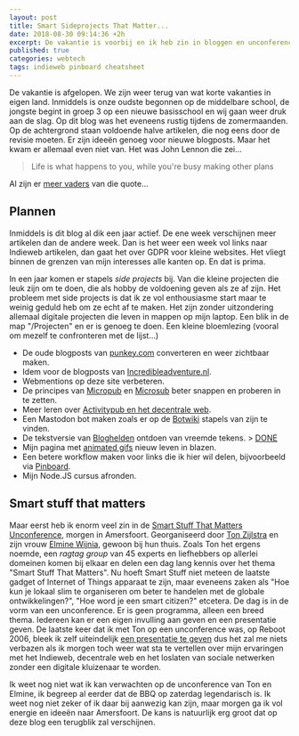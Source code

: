 ```yaml
---
layout: post
title: Smart Sideprojects That Matter...
date: 2018-08-30 09:14:36 +2h
excerpt: De vakantie is voorbij en ik heb zin in bloggen en unconferences!
published: true
categories: webtech
tags: indieweb pinboard cheatsheet
---
```

De vakantie is afgelopen. We zijn weer terug van wat korte vakanties in eigen land. Inmiddels is onze oudste begonnen op de middelbare school, de jongste begint in groep 3 op een nieuwe basisschool en wij gaan weer druk aan de slag. Op dit blog was het eveneens rustig tijdens de zomermaanden. Op de achtergrond staan voldoende halve artikelen, die nog eens door de revisie moeten. Er zijn ideeën genoeg voor nieuwe blogposts. Maar het kwam er allemaal even niet van. Het was John Lennon die zei...
> Life is what happens to you, while you're busy making other plans

Al zijn er [meer vaders](https://quoteinvestigator.com/2012/05/06/other-plans/) van die quote...

## Plannen
Inmiddels is dit blog al dik een jaar actief. De ene week verschijnen meer artikelen dan de andere week. Dan is het weer een week vol links naar Indieweb artikelen, dan gaat het over GDPR voor kleine websites. Het vliegt binnen de grenzen van mijn interesses alle kanten op. En dat is prima. 

In een jaar komen er stapels _side projects_ bij. Van die kleine projecten die leuk zijn om te doen, die als hobby de voldoening geven als ze af zijn. Het probleem met side projects is dat ik ze vol enthousiasme start maar te weinig geduld heb om ze echt af te maken. 
Het zijn zonder uitzondering allemaal digitale projecten die leven in mappen op mijn laptop. Een blik in de map "/Projecten" en er is genoeg te doen. Een kleine bloemlezing (vooral om mezelf te confronteren met de lijst...)

* De oude blogposts van [punkey.com](http://punkey.com) converteren en weer zichtbaar maken.
* Idem voor de blogposts van [Incredibleadventure.nl](http://incredibleadventure.nl).
* Webmentions op deze site verbeteren.
* De principes van [Micropub](https://indieweb.org/Micropub) en [Microsub](https://indieweb.org/Microsub) beter snappen en proberen in te zetten.
* Meer leren over [Activitypub en het decentrale web](https://blog.joinmastodon.org/2018/06/why-activitypub-is-the-future/).
* Een Mastodon bot maken zoals er op de [Botwiki](https://botwiki.org/bots/) stapels van zijn te vinden.
* De tekstversie van [Bloghelden](http://bloghelden.nl) ontdoen van vreemde tekens. > [DONE](/Bloghelden-nu-met-verbeterde-textbestanden/)
* Mijn pagina met [animated gifs](http://gifs.frankmeeuwsen.com/) nieuw leven in blazen.
* Een betere workflow maken voor links die ik hier wil delen, bijvoorbeeld via [Pinboard](/dogfood-2/).
* Mijn Node.JS cursus afronden.

## Smart stuff that matters

Maar eerst heb ik enorm veel zin in de [Smart Stuff That Matters Unconference](https://www.zylstra.org/blog/stuff-that-matters-unconference-2018-smart-home-edition/), morgen in Amersfoort. Georganiseerd door [Ton Zijlstra](https://www.zylstra.org/blog/) en zijn vrouw [Elmine Wijnia](http://storymin.es/), gewoon bij hun thuis. Zoals Ton het ergens noemde, een _ragtag group_ van 45 experts en liefhebbers op allerlei domeinen komen bij elkaar en delen een dag lang kennis over het thema "Smart Stuff That Matters". Nu hoeft Smart Stuff niet meteen de laatste gadget of Internet of Things apparaat te zijn, maar eveneens zaken als "Hoe kun je lokaal slim te organiseren om beter te handelen met de globale ontwikkelingen?", "Hoe word je een smart citizen?" etcetera. De dag is in de vorm van een unconference. Er is geen programma, alleen een breed thema. Iedereen kan er een eigen invulling aan geven en een presentatie geven. De laatste keer dat ik met Ton op een unconference was, op Reboot 2006, bleek ik zelf uiteindelijk [een presentatie te geven](https://diggingthedigital.com/Reboot/) dus het zal me niets verbazen als ik morgen toch weer wat sta te vertellen over mijn ervaringen met het Indieweb, decentrale web en het loslaten van sociale netwerken zonder een digitale kluizenaar te worden. 

Ik weet nog niet wat ik kan verwachten op de unconference van Ton en Elmine, ik begreep al eerder dat de BBQ op zaterdag legendarisch is. Ik weet nog niet zeker of ik daar bij aanwezig kan zijn, maar morgen ga ik vol energie en ideeën naar Amersfoort. De kans is natuurlijk erg groot dat op deze blog een terugblik zal verschijnen. 

